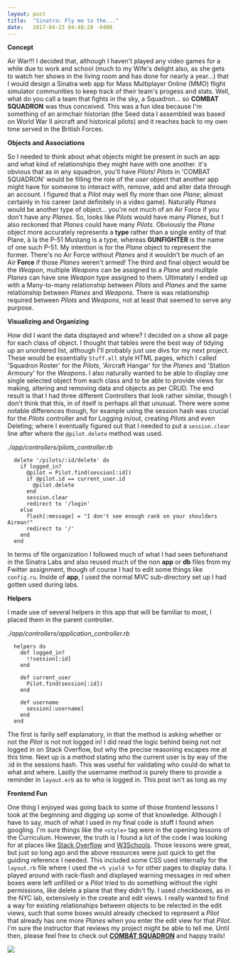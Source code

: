 ```yaml
---
layout: post
title:  "Sinatra: Fly me to the..."
date:   2017-04-23 04:48:28 -0400
---
```



**Concept**

Air War!!! I decided that, although I haven't played any video games for a while due to work and school (much to my Wife's delight also, as she gets to watch her shows in the living room and has done for nearly a year...) that I would design a Sinatra web app for Mass Multiplayer Online (MMO) flight simulator communities to keep track of their team's progess and stats. Well, what do you call a team that fights in the sky, a Squadron... so **COMBAT SQUADRON** was thus conceived. This was a fun idea because I'm something of an armchair historian (the Seed data I assembled was based on World War II aircraft and historical pilots) and it reaches back to my own time served in the British Forces.

**Objects and Associations**

So I needed to think about what objects might be present in such an app and what kind of relationships they might have with one another. it's obvious that as in any squadron, you'll have *Pilots!* *Pilots* in 'COMBAT SQUADRON' would be filling the role of the *user* object that another app might have for someone to interact with, remove, add and alter data through an account. I figured that a *Pilot* may well fly more than one *Plane*; almost certainly in his career (and definitely in a video game). Naturally *Planes* would be another type of object... you're not much of an Air Force if you don't have any *Planes*. So, looks like *Pilots* would have many *Planes*, but I also reckoned that *Planes* could have many *Pilots*. Obviously the *Plane* object more accurately represents a **type** rather than a single entity of that Plane, à la the P-51 Mustang is a type, whereas **GUNFIGHTER** is the name of one such P-51. My intention is for the *Plane* object to represent the former. There's no Air Force without *Planes* and it wouldn't be much of an Air **Force** if those *Planes* weren't armed! The third and final object would be the *Weapon*, multiple *Weapons* can be assigned to a *Plane* and mulitple *Planes* can have one *Weapon* type assigned to them. Ultimately I ended up with a Many-to-many relationship between *Pilots* and *Planes* and the same relationship between *Planes* and *Weapons*. There is was relationship required between *Pilots* and *Weapons*, not at least that seemed to serve any purpose.

**Visualizing and Organizing**

How did I want the data displayed and where? I decided on a show all page for each class of object. I thought that tables were the best way of tidying up an unordered list, although I'll probably just use divs for my next project. These would be essentially `Stuff.all` style HTML pages, which I called 'Squadron Roster' for the *Pilots*, 'Aircraft Hangar' for the *Planes* and 'Station Armoury' for the *Weapons*. I also naturally wanted to be able to display one single selected object from each class and to be able to provide views for making, altering and removing data and objects as per CRUD. The end result is that I had three different Controllers that look rather similar, though I don't think that this, in of itself is perhaps all that unusual. There were some notable differences though, for example using the session hash was crucial for the *Pilots* controller and for Logging in/out,  creating *Pilots* and even Deleting; where I eventually figured out that I needed to put a `session.clear` line after where the `@pilot.delete` method was used.

*./app/controllers/pilots_controller.rb*

```      
  delete '/pilots/:id/delete' do
    if logged_in?
      @pilot = Pilot.find(session[:id])
      if @pilot.id == current_user.id
        @pilot.delete
      end
      session.clear
      redirect to '/login'
    else
      flash[:message] = "I don't see enough rank on your shoulders Airman!"
      redirect to '/'
    end
  end
```

In terms of file organization I followed much of what I had seen beforehand in the Sinatra Labs and also reused much of the non **app** or **db** files from my Fwitter assignment, though of course I had to edit some things like `config.ru`. Inside of **app**, I used the normal MVC sub-directory set up I had gotten used during labs.

**Helpers**

I made use of several helpers in this app that will be familiar to most, I placed them in the parent controller.

*./app/controllers/application_controller.rb*

```
  helpers do
    def logged_in?
      !!session[:id]
    end

    def current_user
      Pilot.find(session[:id])
    end

    def username
      session[:username]
    end
  end
```

The first is farily self explanatory, in that the method is asking whether or not the *Pilot* is not not logged in! I did read the logic behind being not not logged in on Stack Overflow, but why the precise reasoning escapes me at this time. Next up is a method stating who the current user is by way of the :id in the sessions hash. This was useful for validating who could do what to what and where. Lastly the username method is purely there to provide a reminder in `layout.erb` as to who is logged in. This post isn't as long as my 

**Frontend Fun**

One thing I enjoyed was going back to some of those frontend lessons I took at the beginning and digging up some of that knowledge. Although I have to say, much of what I used in my final code is stuff I found when googling. I'm sure things like the `<style>` tag were in the opening lessons of the Curriculum. However, the truth is I found a lot of the code I was looking for at places like [Stack Overflow](http://stackoverflow.com/) and [W3Schools](https://www.w3schools.com/). Those lessons were great, but just so long ago and the above resources were just quick to get the guiding reference I needed. This included some CSS used internally for the `layout.rb` file where I used the `<% yield %>` for other pages to display data. I played around with rack-flash and displayed warning messages in red when boxes were left unfilled or a *Pilot* tried to do something without the right permissions, like delete a plane that they didn't fly. I used checkboxes, as in the NYC lab, extensively in the create and edit views. I really wanted to find a way for existing relationships between objects to be relected in the edit views, such that some boxes would already checked to represent a *Pilot* that already has one more *Planes* when you enter the edit view for that *Pilot*. I'm sure the instructor that reviews my project might be able to tell me. Until then, please feel free to check out [**COMBAT SQUADRON**](https://github.com/jonpstone/portfolio-project-sinatra-combat-squadron) and happy trails!

![](http://orig09.deviantart.net/3fa5/f/2015/171/a/f/2_by_roen911-d8y27xx.jpg)
